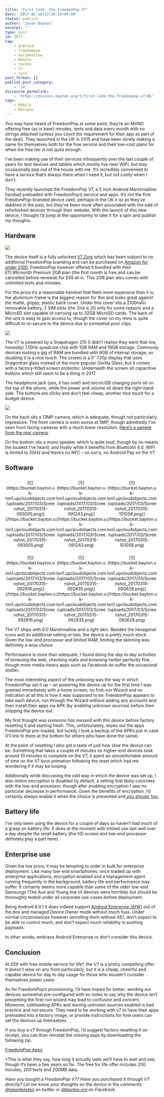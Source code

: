 ```yaml
---
title: 'First look: the FreedomPop V7'
date: '2017-03-18T13:36:15+00:00'
status: publish
author: 'Jason Bayton'
excerpt: ''
type: post
id: 3877
tag:
    - android
    - freedompop
    - marshmallow
    - Mobile
    - review
    - v7
    - zyro
post_format: []
publish_post_category:
    - '14'
discourse_permalink:
    - 'https://discuss.bayton.org/t/first-look-the-freedompop-v7/86'
tags:
    - Mobile
    - Reviews
---
```

You may have heard of FreedomPop at some point, they’re an MVNO offering free (as in beer) minutes, texts and data every month with no strings attached (unless you count the requirement for their app as part of the deal). They launched in the UK in 2015 and have been slowly making a name for themselves both for the free service and their low-cost plans for when the free tier is not quite enough.

I’ve been making use of their services infrequently over the last couple of years for test devices and tablets which mostly live near WIFI, but may occasionally pop out of the house with me. It’s incredibly convenient to have a service that’s always there when I need it, but not costly when I don’t.

They recently launched the FreedomPop V7, a 5 inch Android Marshmallow handset preloaded with FreedomPop’s service and apps. It’s not the first FreedomPop-branded device (well, perhaps in the UK it is) as they’ve dabbled in the past, but they’ve been more often associated with the sale of refurbished devices through their website. With the launch of this new device, I thought I’d jump at the opportunity to take it for a spin and publish my thoughts.

Hardware
--------

[![](https://bucket.bayton.uk-lon1.upcloudobjects.com/uploads/2017/03/IMG_20170318_115247798-e1489838045171.jpg)](/https://bucket.bayton.uk-lon1.upcloudobjects.com/uploads/2017/03/IMG_20170318_115247798-e1489838045171.jpg)

The device itself is a fully unlocked [V7 Zyro](https://v7devices.com/Products) which has been subject to no additional FreedomPop branding and can be purchased on [Amazon for under £100](https://www.amazon.co.uk/V7-Zyro-16GB-Black-Dual/dp/B01M4M9M34/ref=as_li_ss_tl?ie=UTF8&qid=1478192815&sr=8-1&keywords=v7+zyro&&linkCode=ll1&tag=bayton-21&linkId=75dd8170e0f0e7830be780c4310b3759). FreedomPop however offered it bundled with their £11.99/month Premium 2GB plan (the first month is free and can be cancelled before renewal) for £59 all in. This 2GB plan also comes with unlimited texts and minutes.

For the price it’s a reasonable handset that feels more expensive than it is; the aluminium frame is the biggest reason for this and looks great against the matte, grippy, plastic back cover. Under this cover sits a 2100mAh removable battery, 2 SIM slots (the 2nd is 2G only for some reason) and a MicroSD slot capable of carrying up to 32GB MicroSD cards. The back of the unit is easy to gain access to, though the cover on my mine is quite difficult to re-secure to the device due to somewhat poor clips.

[![](https://bucket.bayton.uk-lon1.upcloudobjects.com/uploads/2017/03/IMG_20170315_090252528-e1489784300789.jpg)](/https://bucket.bayton.uk-lon1.upcloudobjects.com/uploads/2017/03/IMG_20170315_090252528-e1489784300789.jpg)

The V7 is powered by a Snapdragon 210 (I didn’t realise they went that low, honestly) 1.1GHz quadcore chip with 1GB RAM and 16GB storage. Commonly devices touting a gig of RAM are bundled with 8GB of internal storage, so doubling it is a nice touch. The screen is a 5″ 720p display that uses Dragontrail glass instead of the more popular Gorilla Glass, but it comes with a factory-fitted screen protector. Underneath the screen sit capacitive buttons which still seem to be a thing in 2017.

The headphone jack (yes, it has one!) and microUSB charging ports sit on the top of the phone, while the power and volume sit down the right-hand side. The buttons are clicky and don’t feel cheap, another nice touch for a budget device.

[![](https://bucket.bayton.uk-lon1.upcloudobjects.com/uploads/2017/03/IMG_20170315_083724323-e1489785828466.jpg)](/https://bucket.bayton.uk-lon1.upcloudobjects.com/uploads/2017/03/IMG_20170315_083724323-e1489785828466.jpg)

On the back sits a 13MP camera, which is adequate, though not particularly impressive. The front camera is even worse at 5MP, though admittedly I’ve seen front facing cameras with a much lower resolution. [Here’s a sample from the rear camera](/https://bucket.bayton.uk-lon1.upcloudobjects.com/uploads/2017/03/IMG_20170318_122329.jpg).

On the bottom sits a mono speaker which is quite loud, though by no means the loudest I’ve heard, and finally while it benefits from Bluetooth 4.0, WIFI is limited to 2GHz and there’s no NFC – so sorry, no Android Pay on the V7.

Software
--------

 <style type="text/css">
			#gallery-5 {
				margin: auto;
			}
			#gallery-5 .gallery-item {
				float: left;
				margin-top: 10px;
				text-align: center;
				width: 33%;
			}
			#gallery-5 img {
				border: 2px solid #cfcfcf;
			}
			#gallery-5 .gallery-caption {
				margin-left: 0;
			}
			/* see gallery_shortcode() in wp-includes/media.php */
		</style>

<div class="gallery galleryid-0 gallery-columns-3 gallery-size-thumbnail" id="gallery-5"><dl class="gallery-item"> <dt class="gallery-icon portrait"> [![](https://bucket.bayton.uk-lon1.upcloudobjects.com/uploads/2017/03/Screenshot_20170315-093005.png)](/https://bucket.bayton.uk-lon1.upcloudobjects.com/uploads/2017/03/Screenshot_20170315-093005.png) </dt></dl><dl class="gallery-item"> <dt class="gallery-icon portrait"> [![](https://bucket.bayton.uk-lon1.upcloudobjects.com/uploads/2017/03/Screenshot_20170315-091243.png)](/https://bucket.bayton.uk-lon1.upcloudobjects.com/uploads/2017/03/Screenshot_20170315-091243.png) </dt></dl><dl class="gallery-item"> <dt class="gallery-icon portrait"> [![](https://bucket.bayton.uk-lon1.upcloudobjects.com/uploads/2017/03/Screenshot_20170315-101058.png)](/https://bucket.bayton.uk-lon1.upcloudobjects.com/uploads/2017/03/Screenshot_20170315-101058.png) </dt></dl>  
<dl class="gallery-item"> <dt class="gallery-icon portrait"> [![](https://bucket.bayton.uk-lon1.upcloudobjects.com/uploads/2017/03/Screenshot_20170315-092916.png)](/https://bucket.bayton.uk-lon1.upcloudobjects.com/uploads/2017/03/Screenshot_20170315-092916.png) </dt></dl><dl class="gallery-item"> <dt class="gallery-icon portrait"> [![](https://bucket.bayton.uk-lon1.upcloudobjects.com/uploads/2017/03/Screenshot_20170315-092835.png)](/https://bucket.bayton.uk-lon1.upcloudobjects.com/uploads/2017/03/Screenshot_20170315-092835.png) </dt></dl><dl class="gallery-item"> <dt class="gallery-icon portrait"> [![](https://bucket.bayton.uk-lon1.upcloudobjects.com/uploads/2017/03/Screenshot_20170315-093628.png)](/https://bucket.bayton.uk-lon1.upcloudobjects.com/uploads/2017/03/Screenshot_20170315-093628.png) </dt></dl>  
 </div>The V7 ships with 6.0 Marshmallow and a light skin. Besides the hexagonal icons and an additional setting or two, the device is pretty much stock. Given the low-end processor and limited RAM, limiting the skinning was definitely a wise choice.

Performance is more than adequate; I found doing the *day to day* activities of browsing the web, checking mails and browsing twitter perfectly fine, though more media-heavy apps such as Facebook do suffer the occasional stutter.

The most interesting aspect of the unboxing was the way in which FreedomPop set it up – on powering the device up for the first time I was greeted immediately with a home screen; no first-run Wizard and no indication at all this is how it was supposed to be. FreedomPop appears to take each device, run through the Wizard without adding any accounts and then install their apps via APK (by enabling unknown sources) before then shipping the device out.

My first thought was *someone has messed with this device* before factory resetting it and starting fresh. This, unfortunately, wipes out the apps FreedomPop pre-loaded, but luckily I took a backup of the APKs just in case (I’ll link to them at the bottom for others who have done the same).

At the point of resetting I also got a taste of just how *slow* the device can be. Something that takes a couple of minutes on higher-end devices took around 10 minutes to complete on the V7, it spent an uncomfortable amount of time on the V7 boot animation following the reset which had me wondering if it may be looping.

Additionally while discussing the odd way in which the device was set up, I also notice encryption is disabled by default, a setting that likely coincides with the low-end processor, though after enabling encryption I saw no particular decrease in performance. Given the benefits of encryption, I’d certainly always enable it when the choice is presented and[ you should, too.](/2017/03/vault7-and-the-cia-this-is-why-we-need-emm/)

Battery life
------------

I’ve only been using the device for a couple of days so haven’t had much of a grasp on battery life. It does at the moment with limited use last well over a day despite the small battery (the HD screen and low-end processor definitely play a part here).

Enterprise use
--------------

Given the low price, it may be tempting to order in bulk for enterprise deployment. Like many low-end smartphones, once loaded up with enterprise applications, encryption enabled and a management agent running frequently in the background, battery life and performance may suffer. It certainly seems more capable than some of the older low-end Samsungs (The Ace and Young line of devices were horrible) but should be thoroughly tested under all corporate use-cases before deployment.

Being Android 6.0.1 it does indeed support [Android Enterprise (AfW)](/2017/02/what-is-android-enterprise-android-for-work-and-why-is-it-used/) out of the box and managed Device Owner mode without much fuss. Under normal circumstances however (enrolling them without AE), don’t expect to be able to control much, and don’t expect much reliability in pushing payloads.

In other words, embrace Android Enterprise or don’t consider this device.

Conclusion
----------

At £59 with free mobile service for life\*, the V7 is a pretty compelling offer. It doesn’t *wow* on any front particularly, but it is a cheap, cheerful and capable device for day to day usage for those who wouldn’t consider themselves *power users*.

As for FreedomPop’s provisioning, I’d have hoped for better; sending out devices somewhat pre-configured with no notes to say why the device isn’t presenting the first-run wizard may lead to confusion and concern. Moreover, sideloading APKs and leaving unknown sources enabled is bad practice and not secure. They need to be working with v7 to have their apps preloaded into a factory image, or provide instructions for how users can set the devices up themselves.

If you buy a v7 through FreedomPop, I’d suggest factory resetting it on receipt, you can then reinstall the missing apps by downloading the following zip:

[FreedomPop Apps](/download/FreedomPOP.zip)

\*This is what they say, how long it actually lasts we’ll have to wait and see, though it’s been a few years so far. The free for life offer includes 200 minutes, 200 texts and 200MB data.

*Have you bought a FreedomPop V7? Have you purchased it through V7 directly? Let me know your thoughts on the device in the comments, [@jasonbayton](https://twitter.com/jasonbayton) on twitter or [@bayton.org](https://facebook.com/bayton.org) on Facebook.*